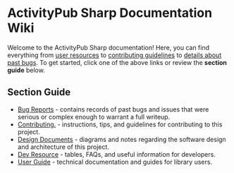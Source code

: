 # ActivityPub Sharp Documentation Wiki

Welcome to the ActivityPub Sharp documentation!
Here, you can find everything from [user resources](<User Guide>) to [contributing guidelines](Contributing.) to [details about past bugs](<Bug Reports>). To get started, click one of the above links or review the __section guide__ below.

## Section Guide

* [Bug Reports](<Bug Reports>) - contains records of past bugs and issues that were serious or complex enough to warrant a full writeup.
* [Contributing.](Contributing) - instructions, tips, and guidelines for contributing to this project.
* [Design Documents](<Design Documents>) - diagrams and notes regarding the software design and architecture of this project.
* [Dev Resource](<Dev Resources>) - tables, FAQs, and useful information for developers.
* [User Guide](<User Guide>) - technical documentation and guides for library users.